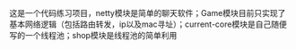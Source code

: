 这是一个代码练习项目，netty模块是简单的聊天软件；Game模块目前只实现了基本网络逻辑（包括路由转发，ip以及mac寻址）；current-core模块是自己随便写的一个线程池；shop模块是线程池的简单利用
